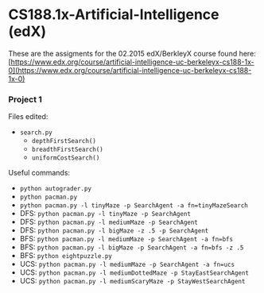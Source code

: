 # CS188.1x-Artificial-Intelligence (edX)

These are the assigments for the 02.2015 edX/BerkleyX course found here: [https://www.edx.org/course/artificial-intelligence-uc-berkeleyx-cs188-1x-0](https://www.edx.org/course/artificial-intelligence-uc-berkeleyx-cs188-1x-0)

### Project 1

Files edited:
* `search.py`
  * `depthFirstSearch()`
  * `breadthFirstSearch()`
  * `uniformCostSearch()` 

Useful commands:
* `python autograder.py`
* `python pacman.py`
* `python pacman.py -l tinyMaze -p SearchAgent -a fn=tinyMazeSearch`
* DFS: `python pacman.py -l tinyMaze -p SearchAgent`
* DFS: `python pacman.py -l mediumMaze -p SearchAgent`
* DFS: `python pacman.py -l bigMaze -z .5 -p SearchAgent`
* BFS: `python pacman.py -l mediumMaze -p SearchAgent -a fn=bfs`
* BFS: `python pacman.py -l bigMaze -p SearchAgent -a fn=bfs -z .5`
* BFS: `python eightpuzzle.py`
* UCS: `python pacman.py -l mediumMaze -p SearchAgent -a fn=ucs`
* UCS: `python pacman.py -l mediumDottedMaze -p StayEastSearchAgent`
* UCS: `python pacman.py -l mediumScaryMaze -p StayWestSearchAgent`
